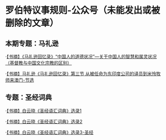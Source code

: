 # 罗伯特议事规则-公众号（未能发出或被删除的文章）

## 本期专题：马礼逊
·[【书摘】《马礼逊回忆录》“中国人的道德状况”—关于中国人的智慧和属灵状况（基督教与中国文化宗教的区别）](20230408.md)

·[【书摘】马礼逊《马礼逊回忆录》第三节 从被任命为东印度公司的译员到米怜牧师来澳门-节选](20230401.md)

## 专题：圣经词典

·[【书摘】白云晓《圣经语汇词典》选录1](0.md)

·[【书摘】白云晓《圣经语汇词典》选录2](1.md)

·[【书摘】白云晓《圣经语汇词典》选录3-圣经](2.md)

